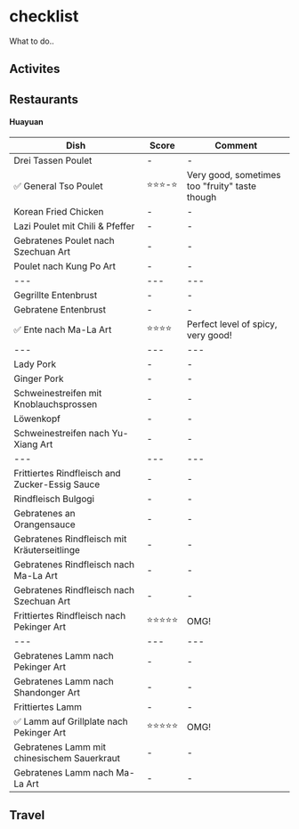 # checklist
What to do..

## Activites

## Restaurants

#### Huayuan
| Dish | Score | Comment |
| --- | --- | --- |
| Drei Tassen Poulet| - | - |
| ✅ General Tso Poulet | ⭐⭐⭐-⭐ | Very good, sometimes too "fruity" taste though |
| Korean Fried Chicken | - | - |
| Lazi Poulet mit Chili & Pfeffer | - | - |
| Gebratenes Poulet nach Szechuan Art | - | - |
| Poulet nach Kung Po Art | - | - |
| --- | --- | --- |
| Gegrillte Entenbrust | - | - |
| Gebratene Entenbrust | - | - |
| ✅ Ente nach Ma-La Art | ⭐⭐⭐⭐ | Perfect level of spicy, very good! |
| --- | --- | --- |
| Lady Pork | - | - |
| Ginger Pork | - | - |
| Schweinestreifen mit Knoblauchsprossen | - | - |
| Löwenkopf | - | - |
| Schweinestreifen nach Yu-Xiang Art | - | - |
| --- | --- | --- |
| Frittiertes Rindfleisch and Zucker-Essig Sauce | - | - |
| Rindfleisch Bulgogi | - | - |
| Gebratenes an Orangensauce | - | - |
| Gebratenes Rindfleisch mit Kräuterseitlinge | - | - |
| Gebratenes Rindfleisch nach Ma-La Art | - | - |
| Gebratenes Rindfleisch nach Szechuan Art  | - | - |
| Frittiertes Rindfleisch nach Pekinger Art | ⭐⭐⭐⭐⭐ | OMG! |
| --- | --- | --- |
| Gebratenes Lamm nach Pekinger Art | - | - |
| Gebratenes Lamm nach Shandonger Art | - | - |
| Frittiertes Lamm | - | - |
| ✅ Lamm auf Grillplate nach Pekinger Art | ⭐⭐⭐⭐⭐ | OMG! |
| Gebratenes Lamm mit chinesischem Sauerkraut | - | - |
| Gebratenes Lamm nach Ma-La Art | - | - |

## Travel
